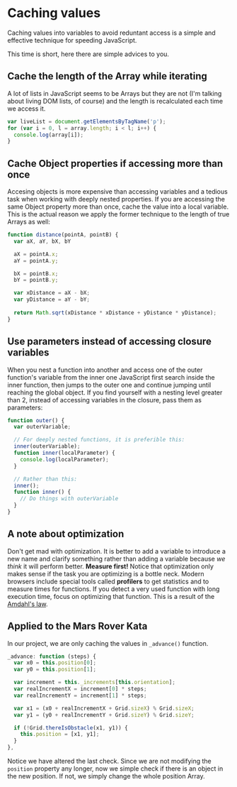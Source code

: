 
# Caching values

Caching values into variables to avoid reduntant access is a simple and effective technique for speeding JavaScript.

This time is short, here there are simple advices to you.

## Cache the length of the Array while iterating

A lot of lists in JavaScript seems to be Arrays but they are not (I'm talking about living DOM lists, of course) and the length is recalculated each time we access it.

```javascript
var liveList = document.getElementsByTagName('p');
for (var i = 0, l = array.length; i < l; i++) {
  console.log(array[i]);
}
```

## Cache Object properties if accessing more than once

Accesing objects is more expensive than accessing variables and a tedious task when working with deeply nested properties. If you are accessing the same Object property more than once, cache the value into a local variable. This is the actual reason we apply the former technique to the length of true Arrays as well:

```javascript
function distance(pointA, pointB) {
  var aX, aY, bX, bY

  aX = pointA.x;
  aY = pointA.y;

  bX = pointB.x;
  bY = pointB.y;

  var xDistance = aX - bX;
  var yDistance = aY - bY;
  
  return Math.sqrt(xDistance * xDistance + yDistance * yDistance);
}
```

## Use parameters instead of accessing closure variables

When you nest a function into another and access one of the outer function's variable from the inner one JavaScript first search inside the inner function, then jumps to the outer one and continue jumping until reaching the global object. If you find yourself with a nesting level greater than 2, instead of accessing variables in the closure, pass them as parameters:

```javascript
function outer() {
  var outerVariable;

  // For deeply nested functions, it is preferible this:
  inner(outerVariable);
  function inner(localParameter) {
    console.log(localParameter);
  }

  // Rather than this:
  inner();
  function inner() {
    // Do things with outerVariable
  }
}
```

## A note about optimization

Don't get mad with optimization. It is better to add a variable to introduce a new name and clarify something rather than adding a variable because _we think_ it will perform better. **Measure first!** Notice that optimization only makes sense if the task you are optimizing is a bottle neck. Modern browsers include special tools called **profilers** to get statistics and to measure times for functions. If you detect a very used function with long execution time, focus on optimizing that function. This is a result of the [Amdahl's law](http://en.wikipedia.org/wiki/Amdahl's_law).

## Applied to the Mars Rover Kata

In our project, we are only caching the values in `_advance()` function.

```javascript
_advance: function (steps) {
  var x0 = this.position[0];
  var y0 = this.position[1];

  var increment = this._increments[this.orientation];
  var realIncrementX = increment[0] * steps;
  var realIncrementY = increment[1] * steps;

  var x1 = (x0 + realIncrementX + Grid.sizeX) % Grid.sizeX;
  var y1 = (y0 + realIncrementY + Grid.sizeY) % Grid.sizeY;

  if (!Grid.thereIsObstacle(x1, y1)) {
    this.position = [x1, y1];
  }
},
```

Notice we have altered the last check. Since we are not modifying the `position` property any longer, now we simple check if there is an object in the new position. If not, we simply change the whole position Array.
